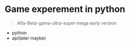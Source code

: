 # Game experement in python
> Alfa-Beta-gama-ultra-super-mega early version

+ python
+ api(later maybe)

